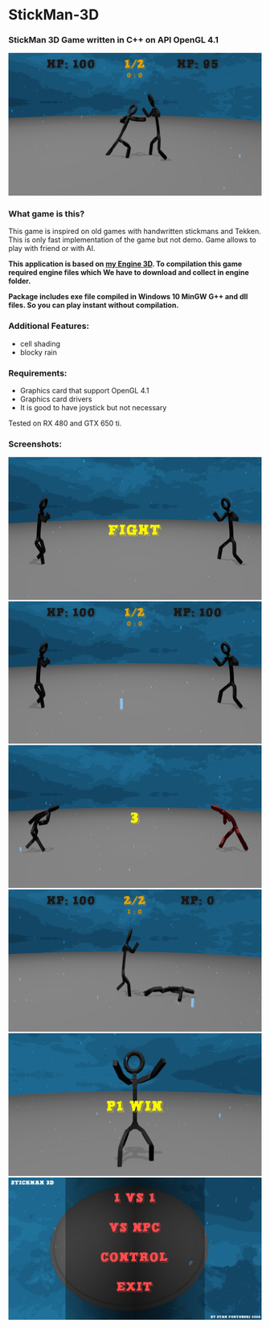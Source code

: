# StickMan-3D
### StickMan 3D Game written in C++ on API OpenGL 4.1

![Player 1 punched with right hand another player](ss/3.png)

### What game is this?
This game is inspired on old games with handwritten stickmans and Tekken. This is only fast implementation of the game but not demo. Game allows to play with friend or with AI.

**This application is based on [my Engine 3D](https://github.com/stanfortonski/3D-Engine-OpenGL-4). To compilation this game required engine files which We have to download and collect in engine folder.**

**Package includes exe file compiled in Windows 10 MinGW G++ and dll files. So you can play instant without compilation.**

### Additional Features:
- cell shading
- blocky rain

### Requirements:
- Graphics card that support OpenGL 4.1
- Graphics card drivers
- It is good to have joystick but not necessary

Tested on RX 480 and GTX 650 ti.


### Screenshots:
![StickMan 3D screenshot](ss/1.png)
![Start Fight](ss/2.png)
![StickMan Welcome](ss/4.png)
![Player 2 dead](ss/5.png)
![Player 1 win](ss/6.png)
![Main Menu Interface](ss/7.png)
